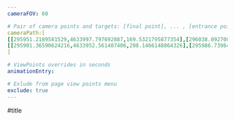 ```yaml
---
cameraFOV: 60

# Pair of camera points and targets: [final point], ... , [entrance point]
cameraPath:[
[[295951.2189581529,4633997.797692887,169.5321795877354],[296038.0927089406,4634075.278521221,104.51333276250504]],
[[295901.36590624216,4633952.561407406,208.1466148864326],[295986.73964796076,4634030.660916376,141.89279460835658]]
]

# ViewPoints overrides in seconds
animationEntry:

# Exlude from page view points menu
exclude: true
---
```


#title 

<html>
